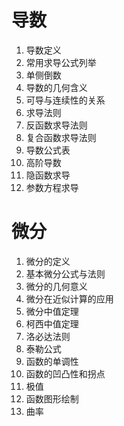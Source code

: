 # 导数
1. 导数定义
2. 常用求导公式列举
3. 单侧倒数
4. 导数的几何含义
5. 可导与连续性的关系
6. 求导法则
7. 反函数求导法则
8. 复合函数求导法则
9. 导数公式表
10. 高阶导数
11. 隐函数求导
12. 参数方程求导

# 微分
1. 微分的定义
2. 基本微分公式与法则
3. 微分的几何意义
4. 微分在近似计算的应用
5. 微分中值定理
6. 柯西中值定理
7. 洛必达法则
8. 泰勒公式
9. 函数的单调性
10. 函数的凹凸性和拐点
11. 极值
12. 函数图形绘制
13. 曲率